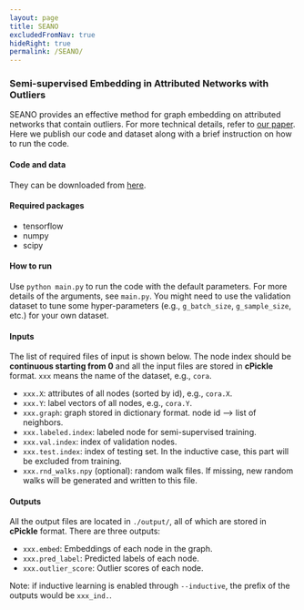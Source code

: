 ```yaml
---
layout: page
title: SEANO
excludedFromNav: true
hideRight: true
permalink: /SEANO/
---
```


### **Semi-supervised Embedding in Attributed Networks with Outliers**
SEANO provides an effective method for graph embedding on attributed networks that contain outliers.
For more technical details, refer to [our paper](https://arxiv.org/pdf/1703.08100.pdf). Here we publish our
code and dataset along with a brief instruction on how to run the code.

#### **Code and data**
They can be downloaded from [here](http://web.cse.ohio-state.edu/~liang.420/SEANO_Code.zip).

#### **Required packages**
* tensorflow
* numpy
* scipy

#### **How to run**
Use `python main.py` to run the code with the default parameters. For more details of the arguments, see `main.py`. 
You might need to use the validation dataset to tune some hyper-parameters (e.g., `g_batch_size`, `g_sample_size`, etc.) 
for your own dataset. 

#### **Inputs**
The list of required files of input is shown below. The node index should be **continuous starting from 0** and all the input files are stored in **cPickle** format.
`xxx` means the name of the dataset, e.g., `cora`.
- `xxx.X`: attributes of all nodes (sorted by id), e.g., `cora.X`.
- `xxx.Y`: label vectors of all nodes, e.g., `cora.Y`.
- `xxx.graph`: graph stored in dictionary format. node id --> list of neighbors.
- `xxx.labeled.index`: labeled node for semi-supervised training.
- `xxx.val.index`: index of validation nodes.
- `xxx.test.index`: index of testing set. In the inductive case, this part will be excluded from training.
- `xxx.rnd_walks.npy` (optional): random walk files. If missing, new random walks will be generated and written to this file.

#### **Outputs**
All the output files are located in `./output/`, all of which are stored in **cPickle** format. There are three outputs:
* `xxx.embed`: Embeddings of each node in the graph.
* `xxx.pred_label`: Predicted labels of each node.
* `xxx.outlier_score`: Outlier scores of each node.

Note: if inductive learning is enabled through `--inductive`, the prefix of the outputs would be `xxx_ind.`.


